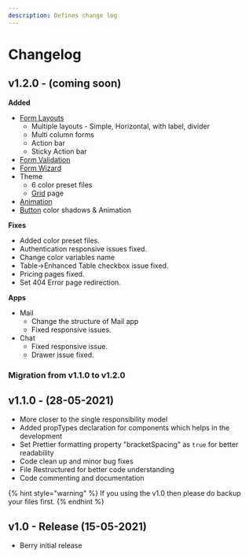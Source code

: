 ```yaml
---
description: Defines change log
---
```


# Changelog

## 

## v1.2.0 - \(coming soon\)

**Added**

* [Form Layouts](https://berrydashboard.io/forms/layouts/layouts)
  * Multiple layouts - Simple, Horizontal, with label, divider
  * Multi column forms
  * Action bar
  * Sticky Action bar
* [Form Validation](https://berrydashboard.io/forms/forms-validation)
* [Form Wizard](https://berrydashboard.io/forms/forms-wizard)
* Theme
  * 6 color preset files
  * [Grid](https://berrydashboard.io/utils/util-grid) page
* [Animation](https://berrydashboard.io/utils/util-animation)
* [Button](https://berrydashboard.io/components/button) color shadows & Animation

**Fixes**

* Added color preset files.
* Authentication responsive issues fixed.
* Change color variables name
* Table-&gt;Enhanced Table checkbox issue fixed.
* Pricing pages fixed.
* Set 404 Error page redirection.

**Apps**

* Mail
  * Change the structure of Mail app
  * Fixed responsive issues.
* Chat
  * Fixed responsive issue.
  * Drawer issue fixed.

### Migration from v1.1.0 to v1.2.0



## v1.1.0 - \(28-05-2021\)

* More closer to the single responsibility model
* Added propTypes declaration for components which helps in the development
* Set Prettier formatting property "bracketSpacing" as `true` for better readability
* Code clean up and minor bug fixes
* File Restructured for better code understanding
* Code commenting and documentation

{% hint style="warning" %}
If you using the v1.0 then please do backup your files first.
{% endhint %}

## v1.0 - Release \(15-05-2021\)

* Berry initial release

